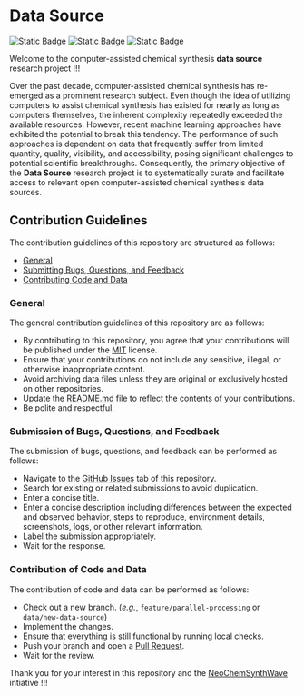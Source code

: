 # Data Source
[![Static Badge](https://img.shields.io/badge/data__source-2025.9.1-%23E68E36?logo=github&style=flat)](https://github.com/neo-chem-synth-wave/data-source/releases/tag/2025.9.1)
[![Static Badge](https://img.shields.io/badge/Institute%20of%20Science%20Tokyo-%231C3177?style=flat)](https://www.isct.ac.jp)
[![Static Badge](https://img.shields.io/badge/Elix%2C%20Inc.-%235EB6B3?style=flat)](https://www.elix-inc.com)

Welcome to the computer-assisted chemical synthesis **data source** research project !!!

Over the past decade, computer-assisted chemical synthesis has re-emerged as a prominent research subject.
Even though the idea of utilizing computers to assist chemical synthesis has existed for nearly as long as computers themselves, the inherent complexity repeatedly exceeded the available resources.
However, recent machine learning approaches have exhibited the potential to break this tendency.
The performance of such approaches is dependent on data that frequently suffer from limited quantity, quality, visibility, and accessibility, posing significant challenges to potential scientific breakthroughs.
Consequently, the primary objective of the **Data Source** research project is to systematically curate and facilitate access to relevant open computer-assisted chemical synthesis data sources.


## Contribution Guidelines
The contribution guidelines of this repository are structured as follows:

- [General](#general)
- [Submitting Bugs, Questions, and Feedback](#submission-of-bugs-questions-and-feedback)
- [Contributing Code and Data](#contribution-of-code-and-data)


### General
The general contribution guidelines of this repository are as follows:

- By contributing to this repository, you agree that your contributions will be published under the [MIT](/LICENSE) license.
- Ensure that your contributions do not include any sensitive, illegal, or otherwise inappropriate content.
- Avoid archiving data files unless they are original or exclusively hosted on other repositories.
- Update the [README.md](README.md) file to reflect the contents of your contributions.
- Be polite and respectful.


### Submission of Bugs, Questions, and Feedback
The submission of bugs, questions, and feedback can be performed as follows:

- Navigate to the [GitHub Issues](https://github.com/neo-chem-synth-wave/data-source/issues) tab of this repository.
- Search for existing or related submissions to avoid duplication.
- Enter a concise title.
- Enter a concise description including differences between the expected and observed behavior, steps to reproduce, environment details, screenshots, logs, or other relevant information.
- Label the submission appropriately.
- Wait for the response.


### Contribution of Code and Data
The contribution of code and data can be performed as follows:

- Check out a new branch. (_e.g._, `feature/parallel-processing` or `data/new-data-source`)
- Implement the changes.
- Ensure that everything is still functional by running local checks.
- Push your branch and open a [Pull Request](https://github.com/neo-chem-synth-wave/data-source/pulls).
- Wait for the review.

Thank you for your interest in this repository and the [NeoChemSynthWave](https://github.com/neo-chem-synth-wave) intiative !!!
